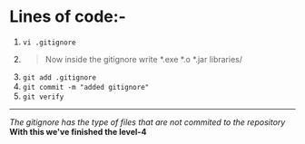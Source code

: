 # Lines of code:-
1. `vi .gitignore`
2. > Now inside the gitignore write *.exe *.o *.jar libraries/
3. `git add .gitignore`
4. `git commit -m "added gitignore"`
5. `git verify`
---
*The gitignore has the type of files that are not commited to the repository*
**With this we've finished the level-4**
